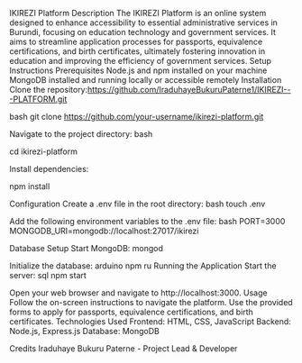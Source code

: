 IKIREZI Platform
Description
The IKIREZI Platform is an online system designed to enhance accessibility to essential administrative services in Burundi, focusing on education technology and government services. It aims to streamline application processes for passports, equivalence certifications, and birth certificates, ultimately fostering innovation in education and improving the efficiency of government services.
Setup Instructions
Prerequisites
Node.js and npm installed on your machine
MongoDB installed and running locally or accessible remotely
Installation
Clone the repository:https://github.com/IraduhayeBukuruPaterne1/IKIREZI---PLATFORM.git


bash
git clone https://github.com/your-username/ikirezi-platform.git


Navigate to the project directory:
bash


cd ikirezi-platform


Install dependencies:


npm install


Configuration
Create a .env file in the root directory:
bash
touch .env


Add the following environment variables to the .env file:
bash
PORT=3000
MONGODB_URI=mongodb://localhost:27017/ikirezi


Database Setup
Start MongoDB:
mongod


Initialize the database:
arduino
npm ru
Running the Application
Start the server:
sql
npm start


Open your web browser and navigate to http://localhost:3000.
Usage
Follow the on-screen instructions to navigate the platform.
Use the provided forms to apply for passports, equivalence certifications, and birth certificates.
Technologies Used
Frontend: HTML, CSS, JavaScript
Backend: Node.js, Express.js
Database: MongoDB


Credits
Iraduhaye Bukuru Paterne - Project Lead & Developer
